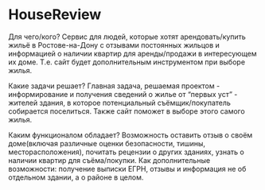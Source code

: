 # HouseReview
Для чего/кого?
Сервис для людей, которые хотят арендовать/купить жильё в Ростове-на-Дону с отзывами  постоянных жильцов и информацией о наличии квартир для аренды/продажи в интересующем их доме. Т.е. сайт будет дополнительным инструментом при выборе жилья.

Какие задачи решает?
Главная задача, решаемая проектом - информирование и получения сведений о жилье от “первых уст” - жителей здания, в которое потенциальный съёмщик/покупатель собирается поселиться. Также сайт поможет в выборе этого самого жилья.

Каким функционалом обладает?
Возможность оставить отзыв о своём доме(включая различные оценки безопасности, тишины, месторасположения), почитать рецензии о других зданиях, узнать о наличии квартир для съёма/покупки. Как дополнительные возможности: получение выписки ЕГРН, отзывы и информация не об отдельном здании, а о районе в целом. 
